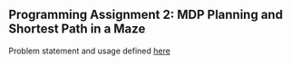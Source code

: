 ## Programming Assignment 2: MDP Planning and Shortest Path in a Maze

Problem statement and usage defined [here](https://www.cse.iitb.ac.in/~shivaram/teaching/cs747-a2020/pa-2/programming-assignment-2.html)